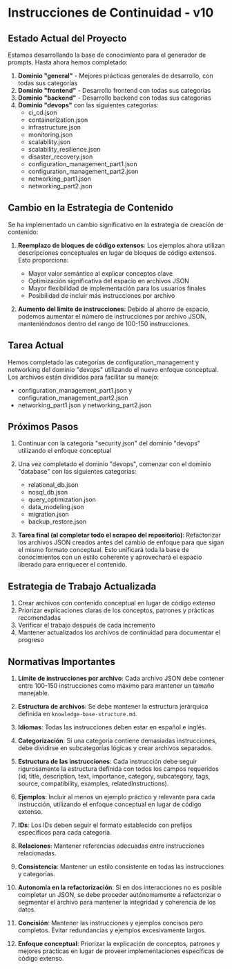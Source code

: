 # Instrucciones de Continuidad - v10

## Estado Actual del Proyecto

Estamos desarrollando la base de conocimiento para el generador de prompts. Hasta ahora hemos completado:

1. **Dominio "general"** - Mejores prácticas generales de desarrollo, con todas sus categorías
2. **Dominio "frontend"** - Desarrollo frontend con todas sus categorías
3. **Dominio "backend"** - Desarrollo backend con todas sus categorías
4. **Dominio "devops"** con las siguientes categorías:
   - ci_cd.json
   - containerization.json
   - infrastructure.json
   - monitoring.json
   - scalability.json
   - scalability_resilience.json
   - disaster_recovery.json
   - configuration_management_part1.json
   - configuration_management_part2.json
   - networking_part1.json
   - networking_part2.json

## Cambio en la Estrategia de Contenido

Se ha implementado un cambio significativo en la estrategia de creación de contenido:

1. **Reemplazo de bloques de código extensos**: Los ejemplos ahora utilizan descripciones conceptuales en lugar de bloques de código extensos. Esto proporciona:
   - Mayor valor semántico al explicar conceptos clave
   - Optimización significativa del espacio en archivos JSON
   - Mayor flexibilidad de implementación para los usuarios finales
   - Posibilidad de incluir más instrucciones por archivo

2. **Aumento del límite de instrucciones**: Debido al ahorro de espacio, podemos aumentar el número de instrucciones por archivo JSON, manteniéndonos dentro del rango de 100-150 instrucciones.

## Tarea Actual

Hemos completado las categorías de configuration_management y networking del dominio "devops" utilizando el nuevo enfoque conceptual. Los archivos están divididos para facilitar su manejo:
- configuration_management_part1.json y configuration_management_part2.json
- networking_part1.json y networking_part2.json

## Próximos Pasos

1. Continuar con la categoría "security.json" del dominio "devops" utilizando el enfoque conceptual
2. Una vez completado el dominio "devops", comenzar con el dominio "database" con las siguientes categorías:
   - relational_db.json
   - nosql_db.json
   - query_optimization.json
   - data_modeling.json
   - migration.json
   - backup_restore.json

3. **Tarea final (al completar todo el scrapeo del repositorio)**: Refactorizar los archivos JSON creados antes del cambio de enfoque para que sigan el mismo formato conceptual. Esto unificará toda la base de conocimientos con un estilo coherente y aprovechará el espacio liberado para enriquecer el contenido.

## Estrategia de Trabajo Actualizada

1. Crear archivos con contenido conceptual en lugar de código extenso
2. Priorizar explicaciones claras de los conceptos, patrones y prácticas recomendadas
3. Verificar el trabajo después de cada incremento
4. Mantener actualizados los archivos de continuidad para documentar el progreso

## Normativas Importantes

1. **Límite de instrucciones por archivo**: Cada archivo JSON debe contener entre 100-150 instrucciones como máximo para mantener un tamaño manejable.

2. **Estructura de archivos**: Se debe mantener la estructura jerárquica definida en `knowledge-base-structure.md`.

3. **Idiomas**: Todas las instrucciones deben estar en español e inglés.

4. **Categorización**: Si una categoría contiene demasiadas instrucciones, debe dividirse en subcategorías lógicas y crear archivos separados.

5. **Estructura de las instrucciones**: Cada instrucción debe seguir rigurosamente la estructura definida con todos los campos requeridos (id, title, description, text, importance, category, subcategory, tags, source, compatibility, examples, relatedInstructions).

6. **Ejemplos**: Incluir al menos un ejemplo práctico y relevante para cada instrucción, utilizando el enfoque conceptual en lugar de código extenso.

7. **IDs**: Los IDs deben seguir el formato establecido con prefijos específicos para cada categoría.

8. **Relaciones**: Mantener referencias adecuadas entre instrucciones relacionadas.

9. **Consistencia**: Mantener un estilo consistente en todas las instrucciones y categorías.

10. **Autonomía en la refactorización**: Si en dos interacciones no es posible completar un JSON, se debe proceder autónomamente a refactorizar o segmentar el archivo para mantener la integridad y coherencia de los datos.

11. **Concisión**: Mantener las instrucciones y ejemplos concisos pero completos. Evitar redundancias y ejemplos excesivamente largos.

12. **Enfoque conceptual**: Priorizar la explicación de conceptos, patrones y mejores prácticas en lugar de proveer implementaciones específicas de código extenso.
